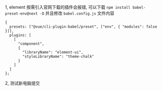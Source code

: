 1, element 按需引入官网下载的插件会报错, 可以下载 `npm install babel-preset-env@next -D` 并且修改 `babel.config.js` 文件内容

```
{
  presets: ["@vue/cli-plugin-babel/preset", ["env", { "modules": false }]],
  plugins: [
    [
      "component",
      {
        "libraryName": "element-ui",
        "styleLibraryName": "theme-chalk"
      }
    ]
  ]
};
``` 

2, 测试新电脑提交